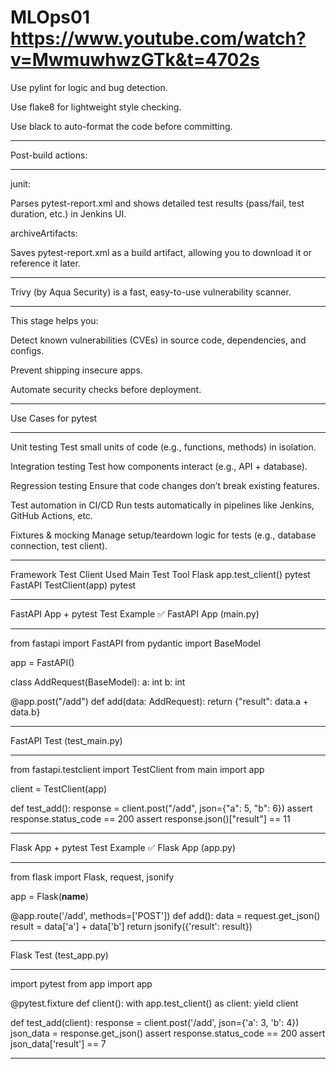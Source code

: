 # MLOps01  https://www.youtube.com/watch?v=MwmuwhwzGTk&t=4702s

Use pylint for logic and bug detection.

Use flake8 for lightweight style checking.

Use black to auto-format the code before committing.

*******************************************************************************

Post-build actions:
*******************************************************************************
junit:

Parses pytest-report.xml and shows detailed test results (pass/fail, test duration, etc.) in Jenkins UI.

archiveArtifacts:

Saves pytest-report.xml as a build artifact, allowing you to download it or reference it later.

****************************************************************************************
Trivy (by Aqua Security) is a fast, easy-to-use vulnerability scanner.
*******************************************************************************************
This stage helps you:

Detect known vulnerabilities (CVEs) in source code, dependencies, and configs.

Prevent shipping insecure apps.

Automate security checks before deployment.

***********************************************************************************************
Use Cases for pytest
**********************************************************************************************
Unit testing	Test small units of code (e.g., functions, methods) in isolation.

Integration testing	Test how components interact (e.g., API + database).

Regression testing	Ensure that code changes don’t break existing features.

Test automation in CI/CD	Run tests automatically in pipelines like Jenkins, GitHub Actions, etc.

Fixtures & mocking	Manage setup/teardown logic for tests (e.g., database connection, test client).

******************************************************************************************************
Framework	      Test Client Used	           Main Test Tool
Flask	           app.test_client()	          pytest
FastAPI	         TestClient(app)	            pytest
******************************************************************************************************

FastAPI App + pytest Test Example
✅ FastAPI App (main.py)
****************************************************************************************************
from fastapi import FastAPI
from pydantic import BaseModel

app = FastAPI()

class AddRequest(BaseModel):
    a: int
    b: int

@app.post("/add")
def add(data: AddRequest):
    return {"result": data.a + data.b}

**********************************************************************************
FastAPI Test (test_main.py)
*********************************************************************************
from fastapi.testclient import TestClient
from main import app

client = TestClient(app)

def test_add():
    response = client.post("/add", json={"a": 5, "b": 6})
    assert response.status_code == 200
    assert response.json()["result"] == 11    
*******************************************************************************
Flask App + pytest Test Example
✅ Flask App (app.py)
******************************************************************************
from flask import Flask, request, jsonify

app = Flask(__name__)

@app.route('/add', methods=['POST'])
def add():
    data = request.get_json()
    result = data['a'] + data['b']
    return jsonify({'result': result})
***************************************************************************************
Flask Test (test_app.py)
**************************************************************************************
import pytest
from app import app

@pytest.fixture
def client():
    with app.test_client() as client:
        yield client

def test_add(client):
    response = client.post('/add', json={'a': 3, 'b': 4})
    json_data = response.get_json()
    assert response.status_code == 200
    assert json_data['result'] == 7
*********************************************************************************************
